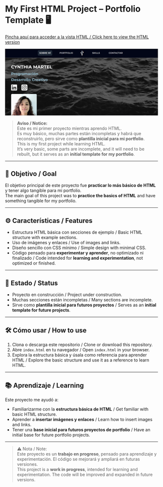 # My First HTML Project – Portfolio Template 🖥️

[Pincha aquí para acceder a la vista HTML / Click here to view the HTML version](https://cynthiamartel.github.io/)  

![Proyecto en desarrollo](imagenes/image.png)

> **Aviso / Notice:**  
> Este es mi primer proyecto mientras aprendo HTML.  
> Es muy básico, muchas partes están incompletas y habrá que reconstruirlo, pero sirve como **plantilla inicial para mi portfolio**.  
> This is my first project while learning HTML.  
> It’s very basic, some parts are incomplete, and it will need to be rebuilt, but it serves as an **initial template for my portfolio**.

---

## 🎯 Objetivo / Goal

El objetivo principal de este proyecto fue **practicar lo más básico de HTML** y tener algo tangible para mi portfolio.  
The main goal of this project was to **practice the basics of HTML** and have something tangible for my portfolio.

---

## ⚙️ Características / Features

- Estructura HTML básica con secciones de ejemplo / Basic HTML structure with example sections.  
- Uso de imágenes y enlaces / Use of images and links.  
- Diseño sencillo con CSS mínimo / Simple design with minimal CSS.  
- Código pensado para **experimentar y aprender**, no optimizado ni finalizado / Code intended for **learning and experimentation**, not optimized or finished.  

---

## 🚧 Estado / Status

- Proyecto en construcción / Project under construction.  
- Muchas secciones están incompletas / Many sections are incomplete.  
- Sirve como **plantilla inicial para futuros proyectos** / Serves as an **initial template for future projects**.  

---

## 🛠️ Cómo usar / How to use

1. Clona o descarga este repositorio / Clone or download this repository.  
2. Abre `index.html` en tu navegador / Open `index.html` in your browser.  
3. Explora la estructura básica y úsala como referencia para aprender HTML / Explore the basic structure and use it as a reference to learn HTML.  

---

## 📚 Aprendizaje / Learning

Este proyecto me ayudó a:  
- Familiarizarme con la **estructura básica de HTML** / Get familiar with basic HTML structure.  
- Aprender a **insertar imágenes y enlaces** / Learn how to insert images and links.  
- Tener una **base inicial para futuros proyectos de portfolio** / Have an initial base for future portfolio projects.  

---

> ⚠️ Nota / Note:  
> Este proyecto es un **trabajo en progreso**, pensado para aprendizaje y experimentación. El código se mejorará y ampliará en futuras versiones.  
> This project is a **work in progress**, intended for learning and experimentation. The code will be improved and expanded in future versions.
